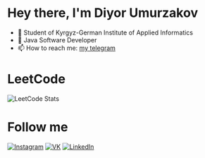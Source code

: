 # Hey there, I'm Diyor Umurzakov

- 🔭 Student of Kyrgyz-German Institute of Applied Informatics
- 🌱 Java Software Developer 
- 📫 How to reach me: [my telegram](https://t.me/yumzack)

# LeetCode
![LeetCode Stats](https://leetcard.jacoblin.cool/diyorka?theme=dark&font=Sarabun)

# Follow me
[![Instagram](https://img.shields.io/badge/Instagram-8B0000?style=for-the-badge&logo=instagram&logoColor=FFFAFA)](http://instagram.com/yumzakk/)
[![VK](https://img.shields.io/badge/VK-008B8B?style=for-the-badge&logo=VK)](https://vk.com/umzkv)
[![LinkedIn](https://img.shields.io/badge/LinkedIn-0077B5?style=for-the-badge&logo=linkedin&logoColor=white)](https://www.linkedin.com/in/diyor-umurzakov/)

